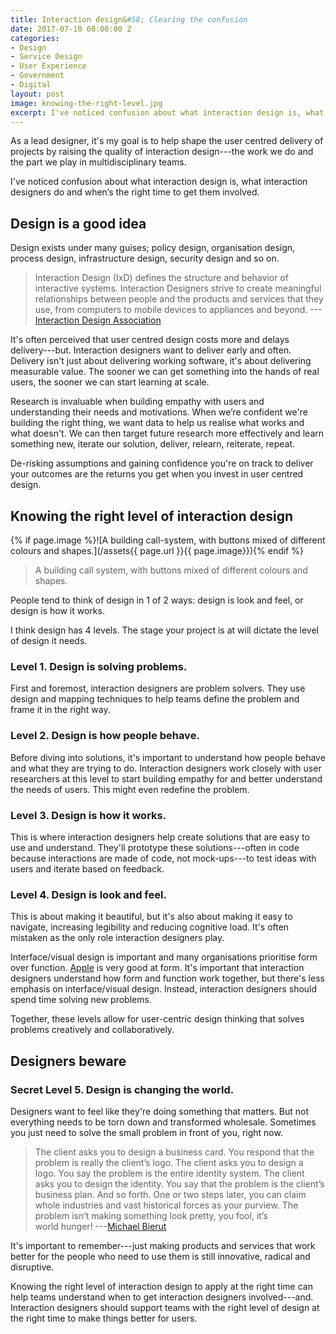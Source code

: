 ```yaml
---
title: Interaction design&#58; Clearing the confusion
date: 2017-07-10 08:00:00 Z
categories:
- Design
- Service Design
- User Experience
- Government
- Digital
layout: post
image: knowing-the-right-level.jpg
excerpt: I've noticed confusion about what interaction design is, what interaction designers do and when’s the right time to get them involved.
---
```


As a lead designer, it's my goal is to help shape the user centred delivery of projects by raising the quality of interaction design---the work we do and the part we play in multidisciplinary teams.

I've noticed confusion about what interaction design is, what interaction designers do and when’s the right time to get them involved.

## Design is a good idea

Design exists under many guises; policy design, organisation design, process design, infrastructure design, security design and so on.

> Interaction Design (IxD) defines the structure and behavior of interactive systems. Interaction Designers strive to create meaningful relationships between people and the products and services that they use, from computers to mobile devices to appliances and beyond.
---[Interaction Design Association](http://ixda.org/ixda-global/about-history/)

It's often perceived that user centred design costs more and delays delivery---but. Interaction designers want to deliver early and often. Delivery isn't just about delivering working software, it's about delivering measurable value. The sooner we can get something into the hands of real users, the sooner we can start learning at scale.

Research is invaluable when building empathy with users and understanding their needs and motivations. When we’re confident we're building the right thing, we want data to help us realise what works and what doesn't. We can then target future research more effectively and learn something new, iterate our solution, deliver, relearn, reiterate, repeat.

De-risking assumptions and gaining confidence you're on track to deliver your outcomes are the returns you get when you invest in user centred design.

## Knowing the right level of interaction design

{% if page.image %}![A building call-system, with buttons mixed of different colours and shapes.](/assets{{ page.url }}{{ page.image}}){% endif %}

> A building call system, with buttons mixed of different colours and shapes.

People tend to think of design in 1 of 2 ways: design is look and feel, or design is how it works.

I think design has 4 levels. The stage your project is at will dictate the level of design it needs.

### Level 1. Design is solving problems.

First and foremost, interaction designers are problem solvers. They use design and mapping techniques to help teams define the problem and frame it in the right way.

### Level 2. Design is how people behave.

Before diving into solutions, it's important to understand how people behave and what they are trying to do. Interaction designers work closely with user researchers at this level to start building empathy for and better understand the needs of users. This might even redefine the problem.

### Level 3. Design is how it works.

This is where interaction designers help create solutions that are easy to use and understand. They'll prototype these solutions---often in code because interactions are made of code, not mock-ups---to test ideas with users and iterate based on feedback.

### Level 4. Design is look and feel.

This is about making it beautiful, but it's also about making it easy to navigate, increasing legibility and reducing cognitive load. It's often mistaken as the only role interaction designers play.

Interface/visual design is important and many organisations prioritise form over function. [Apple](http://www.apple.com) is very good at form. It's important that interaction designers understand how form and function work together, but there's less emphasis on interface/visual design. Instead, interaction designers should spend time solving new problems.

Together, these levels allow for user-centric design thinking that solves problems creatively and collaboratively.

## Designers beware

### Secret Level 5. Design is changing the world.

Designers want to feel like they're doing something that matters. But not everything needs to be torn down and transformed wholesale. Sometimes you just need to solve the small problem in front of you, right now.

> The client asks you to design a business card. You respond that the problem is really the client’s logo. The client asks you to design a logo. You say the problem is the entire identity system. The client asks you to design the identity. You say that the problem is the client’s business plan. And so forth. One or two steps later, you can claim whole industries and vast historical forces as your purview. The problem isn’t making something look pretty, you fool, it’s world hunger!
---[Michael Bierut](http://designobserver.com/feature/youre-so-intelligent/5917/)

It's important to remember---just making products and services that work better for the people who need to use them is still innovative, radical and disruptive.

Knowing the right level of interaction design to apply at the right time can help teams understand when to get interaction designers involved---and. Interaction designers should support teams with the right level of design at the right time to make things better for users.
